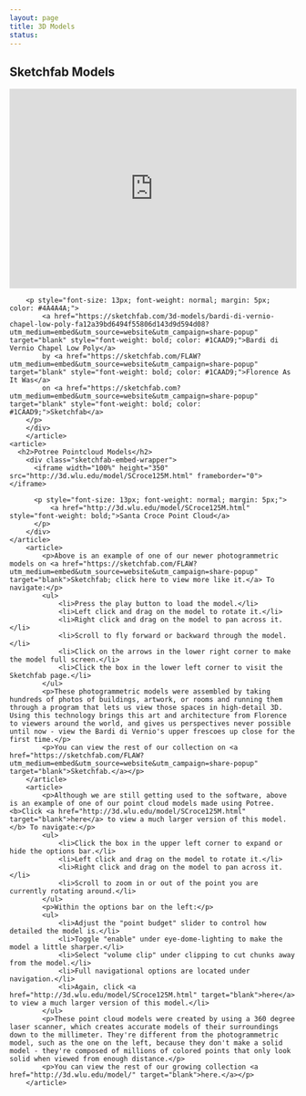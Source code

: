 ```yaml
---
layout: page
title: 3D Models
status:
---
```

<section>
	<div class="posts">
		<article>
      <h2>Sketchfab Models</h2>
        <div class="sketchfab-embed-wrapper">
            <iframe title="A 3D model" width="100%" height="350" src="https://sketchfab.com/models/fa12a39bd6494f55806d143d9d594d08/embed" frameborder="0" allow="autoplay; fullscreen; vr" mozallowfullscreen="true" webkitallowfullscreen="true"></iframe>

        <p style="font-size: 13px; font-weight: normal; margin: 5px; color: #4A4A4A;">
            <a href="https://sketchfab.com/3d-models/bardi-di-vernio-chapel-low-poly-fa12a39bd6494f55806d143d9d594d08?utm_medium=embed&utm_source=website&utm_campaign=share-popup" target="blank" style="font-weight: bold; color: #1CAAD9;">Bardi di Vernio Chapel Low Poly</a>
            by <a href="https://sketchfab.com/FLAW?utm_medium=embed&utm_source=website&utm_campaign=share-popup" target="blank" style="font-weight: bold; color: #1CAAD9;">Florence As It Was</a>
            on <a href="https://sketchfab.com?utm_medium=embed&utm_source=website&utm_campaign=share-popup" target="blank" style="font-weight: bold; color: #1CAAD9;">Sketchfab</a>
        </p>
        </div>
		</article>
    <article>
      <h2>Potree Pointcloud Models</h2>
        <div class="sketchfab-embed-wrapper">
          <iframe width="100%" height="350" src="http://3d.wlu.edu/model/SCroce125M.html" frameborder="0"></iframe>

          <p style="font-size: 13px; font-weight: normal; margin: 5px;">
              <a href="http://3d.wlu.edu/model/SCroce125M.html" style="font-weight: bold;">Santa Croce Point Cloud</a>
          </p>
        </div>
    </article>
		<article>
			<p>Above is an example of one of our newer photogrammetric models on <a href="https://sketchfab.com/FLAW?utm_medium=embed&utm_source=website&utm_campaign=share-popup" target="blank">Sketchfab; click here to view more like it.</a> To navigate:</p>
			<ul>
				<li>Press the play button to load the model.</li>
				<li>Left click and drag on the model to rotate it.</li>
				<li>Right click and drag on the model to pan across it.</li>
				<li>Scroll to fly forward or backward through the model.</li>
				<li>Click on the arrows in the lower right corner to make the model full screen.</li>
				<li>Click the box in the lower left corner to visit the Sketchfab page.</li>
			</ul>
			<p>These photogrammetric models were assembled by taking hundreds of photos of buildings, artwork, or rooms and running them through a program that lets us view those spaces in high-detail 3D. Using this technology brings this art and architecture from Florence to viewers around the world, and gives us perspectives never possible until now - view the Bardi di Vernio's upper frescoes up close for the first time.</p>
			<p>You can view the rest of our collection on <a href="https://sketchfab.com/FLAW?utm_medium=embed&utm_source=website&utm_campaign=share-popup" target="blank">Sketchfab.</a></p>
		</article>
		<article>
			<p>Although we are still getting used to the software, above is an example of one of our point cloud models made using Potree. <b>Click <a href="http://3d.wlu.edu/model/SCroce125M.html" target="blank">here</a> to view a much larger version of this model.</b> To navigate:</p>
			<ul>
				<li>Click the box in the upper left corner to expand or hide the options bar.</li>
				<li>Left click and drag on the model to rotate it.</li>
				<li>Right click and drag on the model to pan across it.</li>
				<li>Scroll to zoom in or out of the point you are currently rotating around.</li>
			</ul>
			<p>Within the options bar on the left:</p>
			<ul>
				<li>Adjust the "point budget" slider to control how detailed the model is.</li>
				<li>Toggle "enable" under eye-dome-lighting to make the model a little sharper.</li>
				<li>Select "volume clip" under clipping to cut chunks away from the model.</li>
				<li>Full navigational options are located under navigation.</li>
				<li>Again, click <a href="http://3d.wlu.edu/model/SCroce125M.html" target="blank">here</a> to view a much larger version of this model.</li>
			</ul>
			<p>These point cloud models were created by using a 360 degree laser scanner, which creates accurate models of their surroundings down to the millimeter. They're different from the photogrammetric model, such as the one on the left, because they don't make a solid model - they're composed of millions of colored points that only look solid when viewed from enough distance.</p>
			<p>You can view the rest of our growing collection <a href="http://3d.wlu.edu/model/" target="blank">here.</a></p>
		</article>
  </div>
</section>
